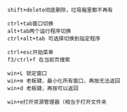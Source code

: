     shift+delete彻底删除，垃圾箱里都不再有

    ctrl+tab窗口切换
    alt+tab两个运行程序切换
    ctrl+alt+tab 可选择切换到指定程序

    ctrl+esc开始菜单
    f3/ctrl+f 在当前页搜索

    win+L 锁定窗口
    win+m 老板键，最小化所有窗口，再按无法返回
    win+d 老板键，再按可以返回

    win+e打开资源管理器（相当于打开文件夹